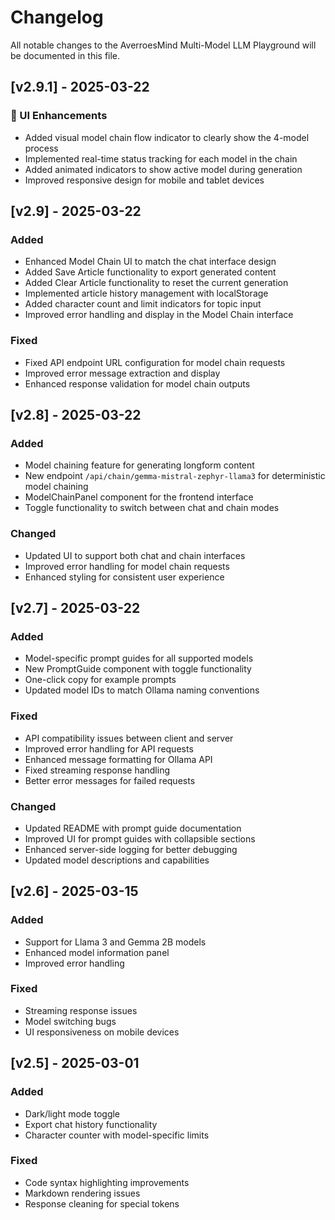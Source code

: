 # Changelog

All notable changes to the AverroesMind Multi-Model LLM Playground will be documented in this file.

## [v2.9.1] - 2025-03-22

### 🎨 UI Enhancements
- Added visual model chain flow indicator to clearly show the 4-model process
- Implemented real-time status tracking for each model in the chain
- Added animated indicators to show active model during generation
- Improved responsive design for mobile and tablet devices

## [v2.9] - 2025-03-22

### Added
- Enhanced Model Chain UI to match the chat interface design
- Added Save Article functionality to export generated content
- Added Clear Article functionality to reset the current generation
- Implemented article history management with localStorage
- Added character count and limit indicators for topic input
- Improved error handling and display in the Model Chain interface

### Fixed
- Fixed API endpoint URL configuration for model chain requests
- Improved error message extraction and display
- Enhanced response validation for model chain outputs

## [v2.8] - 2025-03-22

### Added
- Model chaining feature for generating longform content
- New endpoint `/api/chain/gemma-mistral-zephyr-llama3` for deterministic model chaining
- ModelChainPanel component for the frontend interface
- Toggle functionality to switch between chat and chain modes

### Changed
- Updated UI to support both chat and chain interfaces
- Improved error handling for model chain requests
- Enhanced styling for consistent user experience

## [v2.7] - 2025-03-22

### Added
- Model-specific prompt guides for all supported models
- New PromptGuide component with toggle functionality
- One-click copy for example prompts
- Updated model IDs to match Ollama naming conventions

### Fixed
- API compatibility issues between client and server
- Improved error handling for API requests
- Enhanced message formatting for Ollama API
- Fixed streaming response handling
- Better error messages for failed requests

### Changed
- Updated README with prompt guide documentation
- Improved UI for prompt guides with collapsible sections
- Enhanced server-side logging for better debugging
- Updated model descriptions and capabilities

## [v2.6] - 2025-03-15

### Added
- Support for Llama 3 and Gemma 2B models
- Enhanced model information panel
- Improved error handling

### Fixed
- Streaming response issues
- Model switching bugs
- UI responsiveness on mobile devices

## [v2.5] - 2025-03-01

### Added
- Dark/light mode toggle
- Export chat history functionality
- Character counter with model-specific limits

### Fixed
- Code syntax highlighting improvements
- Markdown rendering issues
- Response cleaning for special tokens
